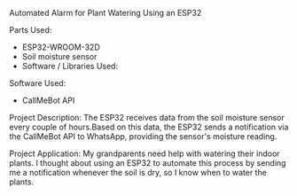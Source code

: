 Automated Alarm for Plant Watering Using an ESP32

Parts Used:
- ESP32-WROOM-32D
- Soil moisture sensor
- Software / Libraries Used:

Software Used:
- CallMeBot API

Project Description:
The ESP32 receives data from the soil moisture sensor every couple of hours.Based on this data, the ESP32 sends a notification via the CallMeBot API to WhatsApp, providing the sensor's moisture reading.

Project Application:
My grandparents need help with watering their indoor plants. I thought about using an ESP32 to automate this process by sending me a notification whenever the soil is dry, so I know when to water the plants.

